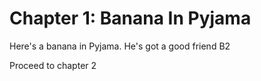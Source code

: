 # Chapter 1: Banana In Pyjama

Here's a banana in Pyjama. He's got a good friend B2

Proceed to chapter 2
